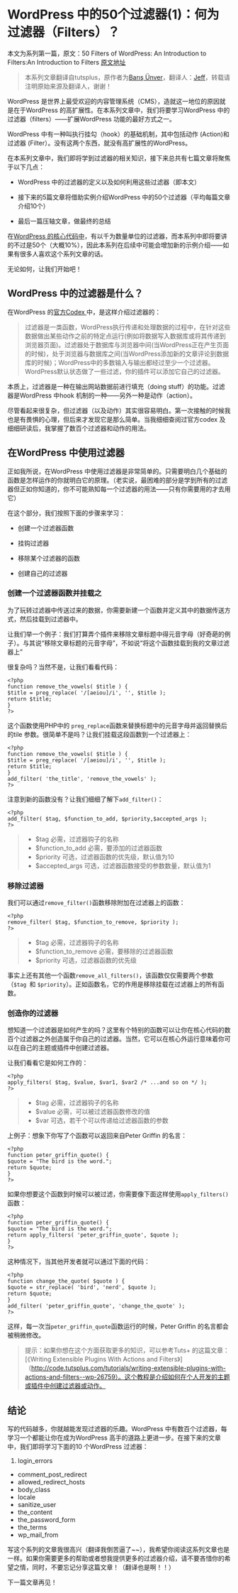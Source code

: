 # WordPress 中的50个过滤器(1)：何为过滤器（Filters）？

本文为系列第一篇，原文：50 Filters of WordPress: An Introduction to Filters:An Introduction to Filters  [原文地址](http://code.tutsplus.com/tutorials/50-filters-of-wordpress-an-introduction-to-filters--cms-21294)

> 本系列文章翻译自tutsplus，原作者为[Barış Ünver](http://tutsplus.com/authors/baris-unver)，翻译人：[Jeff](http://devework.com/)，转载请注明原始来源及翻译人，谢谢！


WordPress 是世界上最受欢迎的内容管理系统（CMS），造就这一地位的原因就是在于WordPress 的高扩展性。在本系列文章中，我们将要学习WordPress 中的过滤器（filters）——扩展WordPress 功能的最好方式之一。

WordPress 中有一种叫执行挂勾（hook）的基础机制，其中包括动作 (Action)和过滤器 (Filter）。没有这两个东西，就没有高扩展性的WordPress。

在本系列文章中，我们即将学到过滤器的相关知识，接下来总共有七篇文章将聚焦于以下几点：

- WordPress 中的过滤器的定义以及如何利用这些过滤器（即本文）

- 接下来的5篇文章将借助实例介绍WordPress 中的50个过滤器（平均每篇文章介绍10个）

- 最后一篇压轴文章，做最终的总结

在[WordPress 的核心代码中](http://codex.wordpress.org/Plugin_API/Filter_Reference)，有以千为数量单位的过滤器，而本系列中即将要讲的不过是50个（大概10%），因此本系列在后续中可能会增加新的示例介绍——如果有很多人喜欢这个系列文章的话。

无论如何，让我们开始吧！

## WordPress 中的过滤器是什么？

在WordPress 的[官方Codex ](http://codex.wordpress.org/Plugin_API#Filters)中，是这样介绍过滤器的：

>过滤器是一类函数，WordPress执行传递和处理数据的过程中，在针对这些数据做出某些动作之前的特定点运行(例如将数据写入数据库或将其传递到浏览器页面)。过滤器处于数据库与浏览器中间(当WordPress正在产生页面的时候)，处于浏览器与数据库之间(当WordPress添加新的文章评论到数据库的时候)；WordPress中的多数输入与输出都经过至少一个过滤器。WordPress默认状态做了一些过滤，你的插件可以添加它自己的过滤器。

本质上，过滤器是一种在输出网站数据前进行填充（doing stuff）的功能。过滤器是WordPress 中hook 机制的一种——另外一种是动作（action）。

尽管看起来很复杂，但过滤器（以及动作）其实很容易明白。第一次接触的时候我也是有畏惧的心理，但后来才发现它是那么简单。当我细细查阅过官方codex 及细细研读后，我掌握了数百个过滤器和动作的用法。

## 在WordPress 中使用过滤器

正如我所说，在WordPress 中使用过滤器是非常简单的。只需要明白几个基础的函数是怎样运作的你就明白它的原理。（老实说，最困难的部分是学到所有的过滤器但正如你知道的，你不可能熟知每一个过滤器的用法——只有你需要用的才去用它）

在这个部分，我们按照下面的步骤来学习：

- 创建一个过滤器函数

- 挂钩过滤器

- 移除某个过滤器的函数

- 创建自己的过滤器


### 创建一个过滤器函数并挂载之

为了玩转过滤器中传送过来的数据，你需要新建一个函数并定义其中的数据传送方式，然后挂载到过滤器中。

让我们举一个例子：我们打算弄个插件来移除文章标题中得元音字母（好奇葩的例子）。与其说“移除文章标题的元音字母”，不如说“将这个函数挂载到我的文章过滤器上”

很复杂吗？当然不是，让我们看看代码：

	<?php
	function remove_the_vowels( $title ) {
    $title = preg_replace( '/[aeiou]/i', '', $title );
    return $title;
	}
	?>

这个函数使用PHP中的 `preg_replace`函数来替换标题中的元音字母并返回替换后的tile 参数。很简单不是吗？让我们挂载这段函数到一个过滤器上：

	<?php
	function remove_the_vowels( $title ) {
    $title = preg_replace( '/[aeiou]/i', '', $title );
    return $title;
	}
	add_filter( 'the_title', 'remove_the_vowels' );
	?>
	
注意到新的函数没有？让我们细细了解下`add_filter()`：

	<?php
	add_filter( $tag, $function_to_add, $priority,$accepted_args );
	?>
	
> - $tag 必需，过滤器钩子的名称
> - $function_to_add 必需，要添加的过滤器函数
> - $priority 可选，过滤器函数的优先级，默认值为10
> - $accepted_args 可选，过滤器函数接受的参数数量，默认值为1

### 移除过滤器

我们可以通过`remove_filter()`函数移除附加在过滤器上的函数：

	<?php
	remove_filter( $tag, $function_to_remove, $priority );
	?>

> - $tag 必需，过滤器钩子的名称
> - $function_to_remove 必需，要移除的过滤器函数
> - $priority 可选，过滤器函数的优先级


事实上还有其他一个函数`remove_all_filters()`，该函数仅仅需要两个参数（`$tag `和 `$priority`）。正如函数名，它的作用是移除挂载在过滤器上的所有函数。

### 创造你的过滤器

想知道一个过滤器是如何产生的吗？这里有个特别的函数可以让你在核心代码的数百个过滤器之外创造属于你自己的过滤器。当然，它可以在核心外运行意味着你可以在自己的主题或插件中创建过滤器。

让我们看看它是如何工作的：

	<?php
	apply_filters( $tag, $value, $var1, $var2 /* ...and so on */ );
	?>

> - $tag 必需，过滤器钩子的名称
> - $value 必需，可以被过滤器函数修改的值
> - $var 可选，若干个可以传递给过滤器函数的参数

上例子：想象下你写了个函数可以返回来自Peter Griffin 的名言：

	<?php 
	function peter_griffin_quote() {
    $quote = "The bird is the word.";
    return $quote;
	}
	?>

如果你想要这个函数到时候可以被过滤，你需要像下面这样使用`apply_filters()`函数：

	<?php
	function peter_griffin_quote() {
    $quote = "The bird is the word.";
    return apply_filters( 'peter_griffin_quote', $quote );
	}
	?>

这种情况下，当其他开发者就可以通过下面的代码：

	<?php 
	function change_the_quote( $quote ) {
    $quote = str_replace( 'bird', 'nerd', $quote );
    return $quote;
	}
	add_filter( 'peter_griffin_quote', 'change_the_quote' );
	?>

这样，每一次当`peter_griffin_quote`函数运行的时候，Peter Griffin 的名言都会被稍微修改。

> 提示：如果你想在这个方面获取更多的知识，可以参考Tuts+ 的这篇文章： [《Writing Extensible Plugins With Actions and Filters》]（http://code.tutsplus.com/tutorials/writing-extensible-plugins-with-actions-and-filters--wp-26759）。这个教程是介绍如何在个人开发的主题或插件中创建过滤器或动作。

## 结论

写的代码越多，你就越能发现过滤器的乐趣。WordPress 中有数百个过滤器，每学习一个都能让你在成为WordPress 高手的道路上更进一步。在接下来的文章中，我们即将学习下面的10 个WordPress 过滤器：

1. login_errors
- comment_post_redirect
- allowed_redirect_hosts
- body_class
- locale
- sanitize_user
- the_content
- the_password_form
- the_terms
- wp_mail_from

写这个系列的文章我很高兴（翻译我倒苦逼了~~），我希望你阅读这系列文章也是一样。如果你需要更多的帮助或者想我提供更多的过滤器介绍，请不要吝惜你的希望之情，同时，不要忘记分享这篇文章！（翻译也是啊！！）

下一篇文章再见！










